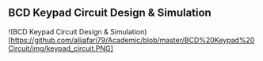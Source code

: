 ## BCD Keypad Circuit Design & Simulation

!(BCD Keypad Circuit Design & Simulation)[https://github.com/alijafari79/Academic/blob/master/BCD%20Keypad%20Circuit/img/keypad_circuit.PNG]
